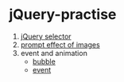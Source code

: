 # jQuery-practise

1. [jQuery selector](https://obligat.github.io/jQuery-practise/jQuery-selector/jQuery-selector.html) 
2. [prompt effect of images](https://obligat.github.io/jQuery-practise/dom/prompt-effect.html)
3. event and animation
    * [bubble](https://obligat.github.io/jQuery-practise/animation/bubble.html)
    * [event](https://obligat.github.io/jQuery-practise/animation/event.html)